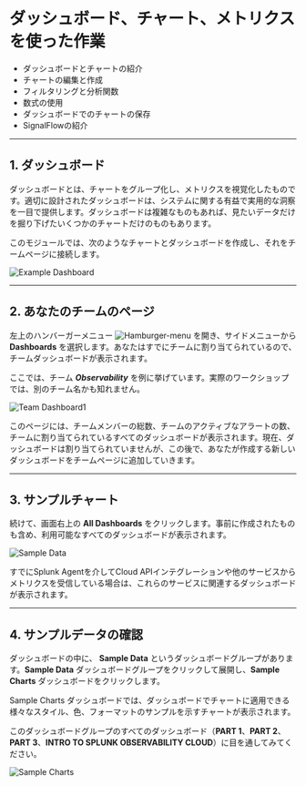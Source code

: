 # ダッシュボード、チャート、メトリクスを使った作業

* ダッシュボードとチャートの紹介
* チャートの編集と作成
* フィルタリングと分析関数
* 数式の使用
* ダッシュボードでのチャートの保存
* SignalFlowの紹介

---

## 1. ダッシュボード

ダッシュボードとは、チャートをグループ化し、メトリクスを視覚化したものです。適切に設計されたダッシュボードは、システムに関する有益で実用的な洞察を一目で提供します。ダッシュボードは複雑なものもあれば、見たいデータだけを掘り下げたいくつかのチャートだけのものもあります。

このモジュールでは、次のようなチャートとダッシュボードを作成し、それをチームページに接続します。

![Example Dashboard](/images/dashboards/example-dashboard.png)

---

## 2. あなたのチームのページ

左上のハンバーガーメニュー ![Hamburger-menu](/images/dashboards/Hamburgermenu.png) を開き、サイドメニューから **Dashboards** を選択します。あなたはすでにチームに割り当てられているので、チームダッシュボードが表示されます。

ここでは、チーム ***Observability*** を例に挙げています。実際のワークショップでは、別のチーム名かも知れません。

![Team Dashboard1](/images/dashboards/team-dashboard.png)

このページには、チームメンバーの総数、チームのアクティブなアラートの数、チームに割り当てられているすべてのダッシュボードが表示されます。現在、ダッシュボードは割り当てられていませんが、この後で、あなたが作成する新しいダッシュボードをチームページに追加していきます。

---

## 3. サンプルチャート

続けて、画面右上の **All Dashboards** をクリックします。事前に作成されたものも含め、利用可能なすべてのダッシュボードが表示されます。

![Sample Data](/images/dashboards/sample-data.png)

すでにSplunk Agentを介してCloud APIインテグレーションや他のサービスからメトリクスを受信している場合は、これらのサービスに関連するダッシュボードが表示されます。

---

## 4. サンプルデータの確認

ダッシュボードの中に、 **Sample Data** というダッシュボードグループがあります。**Sample Data** ダッシュボードグループをクリックして展開し、**Sample Charts** ダッシュボードをクリックします。

Sample Charts ダッシュボードでは、ダッシュボードでチャートに適用できる様々なスタイル、色、フォーマットのサンプルを示すチャートが表示されます。

このダッシュボードグループのすべてのダッシュボード（**PART 1**、**PART 2**、**PART 3**、**INTRO TO SPLUNK OBSERVABILITY CLOUD**）に目を通してみてください。

![Sample Charts](/images/dashboards/sample-charts.png)
